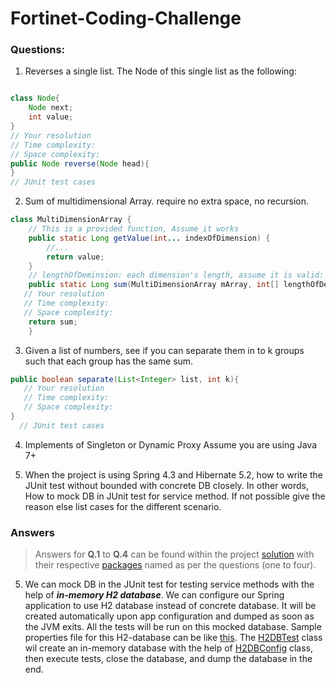 # Fortinet-Coding-Challenge

### Questions:

1. Reverses a single list.  The Node of this single list as the following:

```java

class Node{
    Node next;
    int value;
}
// Your resolution 
// Time complexity:  
// Space complexity:  
public Node reverse(Node head){
}
// JUnit test cases 
```

2. Sum of multidimensional Array. require no extra space, no recursion. 

```java
class MultiDimensionArray {
    // This is a provided function, Assume it works
    public static Long getValue(int... indexOfDimension) {
        //... 
        return value;
    }
    // lengthOfDeminsion: each dimension's length, assume it is valid: lengthOfDeminsion[i]>0.
    public static Long sum(MultiDimensionArray mArray, int[] lengthOfDeminsion) { 
   // Your resolution 
   // Time complexity:  
   // Space complexity: 
    return sum;
    }
 ```
 
 3. Given a list of numbers, see if you can separate them in to k groups such that each group has the same sum. 

```java
public boolean separate(List<Integer> list, int k){
   // Your resolution 
   // Time complexity:  
   // Space complexity: 
}
  // JUnit test cases 
```

4. Implements of  Singleton or Dynamic Proxy
Assume you are using Java 7+

5. When the project is using Spring 4.3  and Hibernate 5.2, how to write the JUnit test without bounded with concrete DB closely. In other words, How to mock DB in JUnit test for service method.  If not possible give the reason else list cases for the different scenario. 



### Answers

> Answers for __Q.1__ to __Q.4__ can be found within the project [solution](https://github.com/onkarganjewar/fortinet-coding-test/tree/master/solution) with their respective [packages](https://github.com/onkarganjewar/fortinet-coding-test/tree/master/solution/src/main/java/com/fortinet/jjse/challenge) named as per the questions (one to four).

5. We can mock DB in the JUnit test for testing service methods with the help of *__in-memory H2 database__*. We can configure our Spring application to use H2 database instead of concrete database. It will be created automatically upon app configuration and dumped as soon as the JVM exits. All the tests will be run on this mocked database. Sample properties file for this H2-database can be like [this](https://github.com/onkarganjewar/fortinet-coding-test/blob/master/spring4-hibernate5-example/src/test/resources/persistence-h2.properties). The [H2DBTest](https://github.com/onkarganjewar/fortinet-coding-test/blob/master/spring4-hibernate5-example/src/test/java/com/fortinet/jjse/test/spring4_hibernate5/H2DBTest.java) class wil create an in-memory database with the help of [H2DBConfig](https://github.com/onkarganjewar/fortinet-coding-test/blob/master/spring4-hibernate5-example/src/main/java/com/fortinet/jjse/test/spring4_hibernate5/config/H2DBConfig.java) class, then execute tests, close the database, and dump the database in the end. 
